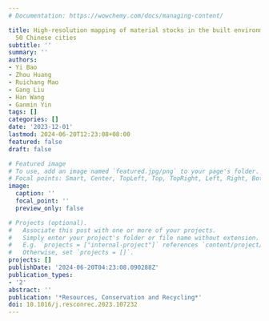 ```yaml
---
# Documentation: https://wowchemy.com/docs/managing-content/

title: High-resolution mapping of material stocks in the built environment across
  50 Chinese cities
subtitle: ''
summary: ''
authors:
- Yi Bao
- Zhou Huang
- Ruichang Mao
- Gang Liu
- Han Wang
- Ganmin Yin
tags: []
categories: []
date: '2023-12-01'
lastmod: 2024-06-20T12:23:08+08:00
featured: false
draft: false

# Featured image
# To use, add an image named `featured.jpg/png` to your page's folder.
# Focal points: Smart, Center, TopLeft, Top, TopRight, Left, Right, BottomLeft, Bottom, BottomRight.
image:
  caption: ''
  focal_point: ''
  preview_only: false

# Projects (optional).
#   Associate this post with one or more of your projects.
#   Simply enter your project's folder or file name without extension.
#   E.g. `projects = ["internal-project"]` references `content/project/deep-learning/index.md`.
#   Otherwise, set `projects = []`.
projects: []
publishDate: '2024-06-20T04:23:08.090288Z'
publication_types:
- '2'
abstract: ''
publication: '*Resources, Conservation and Recycling*'
doi: 10.1016/j.resconrec.2023.107232
---
```

